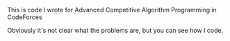 This is code I wrote for Advanced Competitive Algorithm Programming in CodeForces

Obviously it's not clear what the problems are, but you can see how I code.
